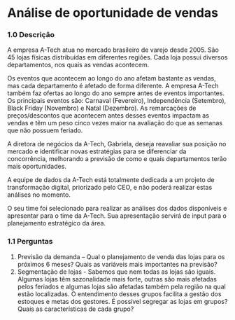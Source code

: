 # Análise de oportunidade de vendas

### 1.0 Descrição
A empresa A-Tech atua no mercado brasileiro de varejo desde 2005. São 45 lojas físicas distribuídas em diferentes regiões. Cada loja possui diversos departamentos, nos quais as vendas acontecem.
<p>Os eventos que acontecem ao longo do ano afetam bastante as vendas, mas cada departamento é afetado de forma diferente. A empresa A-Tech também faz ofertas ao longo do ano sempre antes de eventos importantes. Os principais eventos são: Carnaval (Fevereiro), Independência (Setembro), Black Friday (Novembro) e Natal (Dezembro). As remarcações de preços/descontos que acontecem antes desses eventos impactam as vendas e têm um peso cinco vezes maior na avaliação do que as semanas que não possuem feriado.
<p>A diretora de negócios da A-Tech, Gabriela, deseja reavaliar sua posição no mercado e identificar novas estratégias para se diferenciar da concorrência, melhorando a previsão de como e quais departamentos terão mais oportunidades.
<p>A equipe de dados da A-Tech está totalmente dedicada a um projeto de transformação digital, priorizado pelo CEO, e não poderá realizar estas análises no momento.
<p>O seu time foi selecionado para realizar as análises dos dados disponíveis e apresentar para o time da A-Tech. Sua apresentação servirá de input para o planejamento estratégico da área.
  
### 1.1 Perguntas
  
1. Previsão da demanda – Qual o planejamento de venda das lojas para os próximos 6 meses? Quais as variáveis mais importantes na previsão?
2. Segmentação de lojas - Sabemos que nem todas as lojas são iguais. Algumas lojas têm sazonalidade mais forte, outras são mais afetadas pelos feriados e algumas lojas são afetadas também pela região na qual estão localizadas. O entendimento desses grupos facilita a gestão dos estoques e metas dos gestores. É possível segregar as lojas em grupos? Quais as características
de cada grupo?
